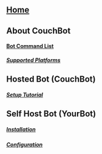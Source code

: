 ## [Home](https://github.com/dawgeth/couchbot/wiki)  
## About CouchBot
#### [Bot Command List](https://github.com/dawgeth/CouchBot/wiki/Bot-Command-List)  
##### [Supported Platforms](https://github.com/dawgeth/CouchBot/wiki/Platforms-Supported)  
## Hosted Bot (CouchBot)
##### [Setup Tutorial](https://github.com/dawgeth/CouchBot/wiki/Setup-Tutorial)  
## Self Host Bot (YourBot)
##### [Installation](https://github.com/dawgeth/CouchBot/wiki/Self-Host-Bot-Installation)
##### [Configuration](https://github.com/dawgeth/CouchBot/wiki/Self-Host-Bot-Configuration)
